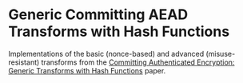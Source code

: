 # Generic Committing AEAD Transforms with Hash Functions
Implementations of the basic (nonce-based) and advanced (misuse-resistant) transforms from the [Committing Authenticated Encryption: Generic Transforms with Hash Functions](https://eprint.iacr.org/2025/320) paper.
